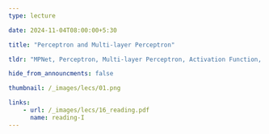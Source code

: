 ```yaml
---
type: lecture

date: 2024-11-04T08:00:00+5:30

title: "Perceptron and Multi-layer Perceptron"

tldr: "MPNet, Perceptron, Multi-layer Perceptron, Activation Function, Backpropagation"

hide_from_announcments: false

thumbnail: /_images/lecs/01.png

links: 
    - url: /_images/lecs/16_reading.pdf
      name: reading-I
---
```

